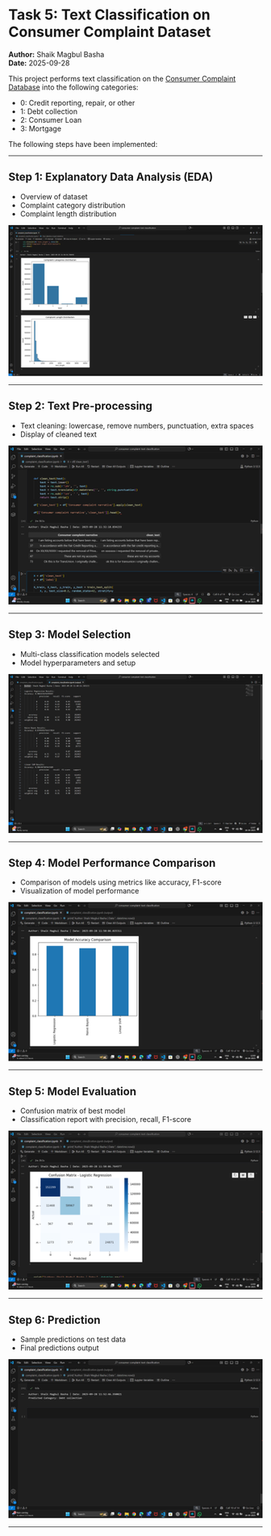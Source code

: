 # Task 5: Text Classification on Consumer Complaint Dataset

**Author:** Shaik Magbul Basha  
**Date:** 2025-09-28  

This project performs text classification on the [Consumer Complaint Database](https://catalog.data.gov/dataset/consumer-complaint-database) into the following categories:

- 0: Credit reporting, repair, or other  
- 1: Debt collection  
- 2: Consumer Loan  
- 3: Mortgage  

The following steps have been implemented:

---

## Step 1: Explanatory Data Analysis (EDA)
- Overview of dataset
- Complaint category distribution
- Complaint length distribution

![Complaint Categories and Length Distribution](complaint_categories_and_complaint_length_distribution.png)  

---

## Step 2: Text Pre-processing
- Text cleaning: lowercase, remove numbers, punctuation, extra spaces
- Display of cleaned text

![Text Pre-processing](preprocessing.png)  

---

## Step 3: Model Selection
- Multi-class classification models selected
- Model hyperparameters and setup

![Model Selection](modelselection.png)  

---

## Step 4: Model Performance Comparison
- Comparison of models using metrics like accuracy, F1-score
- Visualization of model performance

![Model Accuracy Comparison](model_Accuracy_Comparision.png)  

---

## Step 5: Model Evaluation
- Confusion matrix of best model
- Classification report with precision, recall, F1-score

![Model Evaluation Confusion Matrix](Model_Evaluation_Confusion_Matrix-LogisticRegression.png)  

---

## Step 6: Prediction
- Sample predictions on test data
- Final predictions output

![Predicted Categories](Predicted_Category.png)  

---


